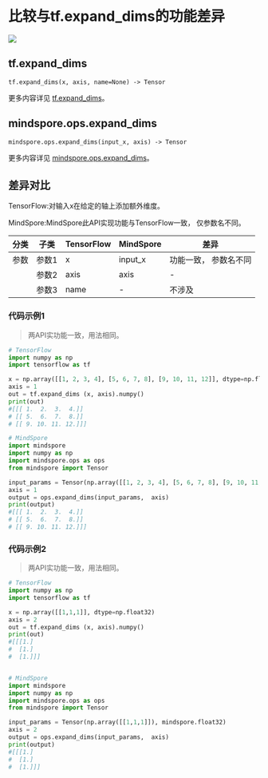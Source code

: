 # 比较与tf.expand_dims的功能差异

<a href="https://gitee.com/mindspore/docs/blob/master/docs/mindspore/source_zh_cn/note/api_mapping/tensorflow_diff/expand_dims.md" target="_blank"><img src="https://mindspore-website.obs.cn-north-4.myhuaweicloud.com/website-images/master/resource/_static/logo_source.png"></a>

## tf.expand_dims

```text
tf.expand_dims(x, axis, name=None) -> Tensor
```

更多内容详见 [tf.expand_dims](https://tensorflow.google.cn/versions/r2.6/api_docs/python/tf/expand_dims)。

## mindspore.ops.expand_dims

```text
mindspore.ops.expand_dims(input_x, axis) -> Tensor
```

更多内容详见 [mindspore.ops.expand_dims](https://www.mindspore.cn/docs/zh-CN/master/api_python/ops/mindspore.ops.expand_dims.html)。

## 差异对比

TensorFlow:对输入x在给定的轴上添加额外维度。

MindSpore:MindSpore此API实现功能与TensorFlow一致， 仅参数名不同。

| 分类 | 子类  | TensorFlow | MindSpore | 差异                  |
| ---- | ----- | ---------- | --------- | --------------------- |
| 参数 | 参数1 | x          | input_x   | 功能一致， 参数名不同 |
|      | 参数2 | axis       | axis      | - |
|      | 参数3 | name       | -      | 不涉及 |

### 代码示例1

> 两API实功能一致，用法相同。

```python
# TensorFlow
import numpy as np
import tensorflow as tf

x = np.array([[1, 2, 3, 4], [5, 6, 7, 8], [9, 10, 11, 12]], dtype=np.float32)
axis = 1
out = tf.expand_dims (x, axis).numpy()
print(out)
#[[[ 1.  2.  3.  4.]]
# [[ 5.  6.  7.  8.]]
# [[ 9. 10. 11. 12.]]]

# MindSpore
import mindspore
import numpy as np
import mindspore.ops as ops
from mindspore import Tensor

input_params = Tensor(np.array([[1, 2, 3, 4], [5, 6, 7, 8], [9, 10, 11, 12]]), mindspore.float32)
axis = 1
output = ops.expand_dims(input_params,  axis)
print(output)
#[[[ 1.  2.  3.  4.]]
# [[ 5.  6.  7.  8.]]
# [[ 9. 10. 11. 12.]]]

```

### 代码示例2

> 两API实功能一致，用法相同。

```python
# TensorFlow
import numpy as np
import tensorflow as tf

x = np.array([[1,1,1]], dtype=np.float32)
axis = 2
out = tf.expand_dims (x, axis).numpy()
print(out)
#[[[1.]
#  [1.]
#  [1.]]]


# MindSpore
import mindspore
import numpy as np
import mindspore.ops as ops
from mindspore import Tensor

input_params = Tensor(np.array([[1,1,1]]), mindspore.float32)
axis = 2
output = ops.expand_dims(input_params,  axis)
print(output)
#[[[1.]
#  [1.]
#  [1.]]]
```
